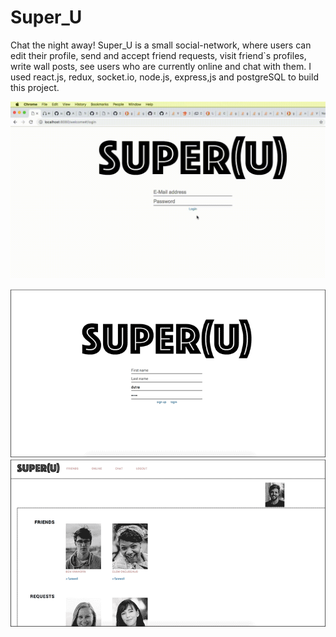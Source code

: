 # Super_U
Chat the night away! Super_U is a  small social-network, where users can edit their profile, send and accept friend requests, visit friend`s profiles, write wall posts, see users who are currently online and chat with them. I used react.js, redux, socket.io, node.js, express,js and postgreSQL to build this project.


![alt text](https://github.com/BOZ2323/Super_U/blob/lilli/movies/super.gif)

![alt text](https://github.com/BOZ2323/Super_U/blob/lilli/pics/start.png)
![alt text](https://github.com/BOZ2323/Super_U/blob/lilli/pics/friends.png)
